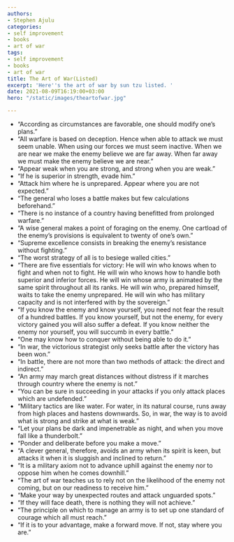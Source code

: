 ```yaml
---
authors:
- Stephen Ajulu
categories:
- self improvement
- books
- art of war
tags:
- self improvement
- books
- art of war
title: The Art of War(Listed)
excerpt: 'Here''s the art of war by sun tzu listed. '
date: 2021-08-09T16:19:00+03:00
hero: "/static/images/theartofwar.jpg"

---
```

* “According as circumstances are favorable, one should modify one’s plans.”
* “All warfare is based on deception. Hence when able to attack we must seem unable. When using our forces we must seem inactive. When we are near we make the enemy believe we are far away. When far away we must make the enemy believe we are near.”
* “Appear weak when you are strong, and strong when you are weak.”
* “If he is superior in strength, evade him.”
* “Attack him where he is unprepared. Appear where you are not expected.”
* “The general who loses a battle makes but few calculations beforehand.”
* “There is no instance of a country having benefitted from prolonged warfare.”
* “A wise general makes a point of foraging on the enemy. One cartload of the enemy’s provisions is equivalent to twenty of one’s own.”
* “Supreme excellence consists in breaking the enemy’s resistance without fighting.”
* “The worst strategy of all is to besiege walled cities.”
* “There are five essentials for victory: He will win who knows when to fight and when not to fight. He will win who knows how to handle both superior and inferior forces. He will win whose army is animated by the same spirit throughout all its ranks. He will win who, prepared himself, waits to take the enemy unprepared. He will win who has military capacity and is not interfered with by the sovereign.”
* “If you know the enemy and know yourself, you need not fear the result of a hundred battles. If you know yourself, but not the enemy, for every victory gained you will also suffer a defeat. If you know neither the enemy nor yourself, you will succumb in every battle.”
* “One may know how to conquer without being able to do it.”
* “In war, the victorious strategist only seeks battle after the victory has been won.”
* “In battle, there are not more than two methods of attack: the direct and indirect.”
* “An army may march great distances without distress if it marches through country where the enemy is not.”
* “You can be sure in succeeding in your attacks if you only attack places which are undefended.”
* “Military tactics are like water. For water, in its natural course, runs away from high places and hastens downwards. So, in war, the way is to avoid what is strong and strike at what is weak.”
* “Let your plans be dark and impenetrable as night, and when you move fall like a thunderbolt.”
* “Ponder and deliberate before you make a move.”
* “A clever general, therefore, avoids an army when its spirit is keen, but attacks it when it is sluggish and inclined to return.”
* “It is a military axiom not to advance uphill against the enemy nor to oppose him when he comes downhill.”
* “The art of war teaches us to rely not on the likelihood of the enemy not coming, but on our readiness to receive him.”
* “Make your way by unexpected routes and attack unguarded spots.”
* “If they will face death, there is nothing they will not achieve.”
* “The principle on which to manage an army is to set up one standard of courage which all must reach.”
* “If it is to your advantage, make a forward move. If not, stay where you are.”